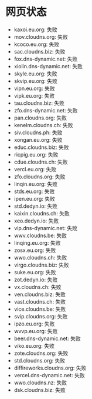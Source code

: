 # 网页状态
- kaxoi.eu.org: 失败
- mov.cloudns.org: 失败
- kcoco.eu.org: 失败
- sac.cloudns.biz: 失败
- fox.dns-dynamic.net: 失败
- xiolin.dns-dynamic.net: 失败
- skyle.eu.org: 失败
- skvip.eu.org: 失败
- vipn.eu.org: 失败
- vipk.eu.org: 失败
- tau.cloudns.biz: 失败
- zfo.dns-dynamic.net: 失败
- pan.cloudns.org: 失败
- kenelm.cloudns.ch: 失败
- siv.cloudns.ph: 失败
- xongan.eu.org: 失败
- educ.cloudns.biz: 失败
- ricpig.eu.org: 失败
- cdue.cloudns.ch: 失败
- vercl.eu.org: 失败
- zfo.cloudns.org: 失败
- linqin.eu.org: 失败
- stds.eu.org: 失败
- ipen.eu.org: 失败
- std.dedyn.io: 失败
- kaixin.cloudns.ch: 失败
- xeo.dedyn.io: 失败
- vip.dns-dynamic.net: 失败
- wwv.cloudns.be: 失败
- linqing.eu.org: 失败
- zosx.eu.org: 失败
- wwo.cloudns.ch: 失败
- virgo.cloudns.biz: 失败
- suke.eu.org: 失败
- zot.dedyn.io: 失败
- vx.cloudns.ch: 失败
- ven.cloudns.biz: 失败
- vast.cloudns.ch: 失败
- vice.cloudns.be: 失败
- svip.cloudns.org: 失败
- ipzo.eu.org: 失败
- wvvp.eu.org: 失败
- beer.dns-dynamic.net: 失败
- viko.eu.org: 失败
- zote.cloudns.org: 失败
- std.cloudns.org: 失败
- diffireworks.cloudns.org: 失败
- vercel.dns-dynamic.net: 失败
- wwo.cloudns.nz: 失败
- dsk.cloudns.biz: 失败
